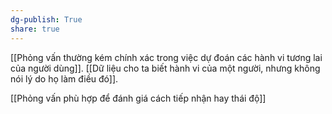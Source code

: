 ```yaml
---
dg-publish: True
share: true
---
```

[[Phỏng vấn thường kém chính xác trong việc dự đoán các hành vi tương lai của người dùng]]. [[Dữ liệu cho ta biết hành vi của một người, nhưng không nói lý do họ làm điều đó]]. 

[[Phỏng vấn phù hợp để đánh giá cách tiếp nhận hay thái độ]]
